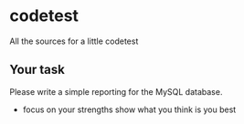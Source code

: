 # codetest
All the sources for a little codetest

## Your task
Please write a simple reporting for the MySQL database.
- focus on your strengths show what you think is you best